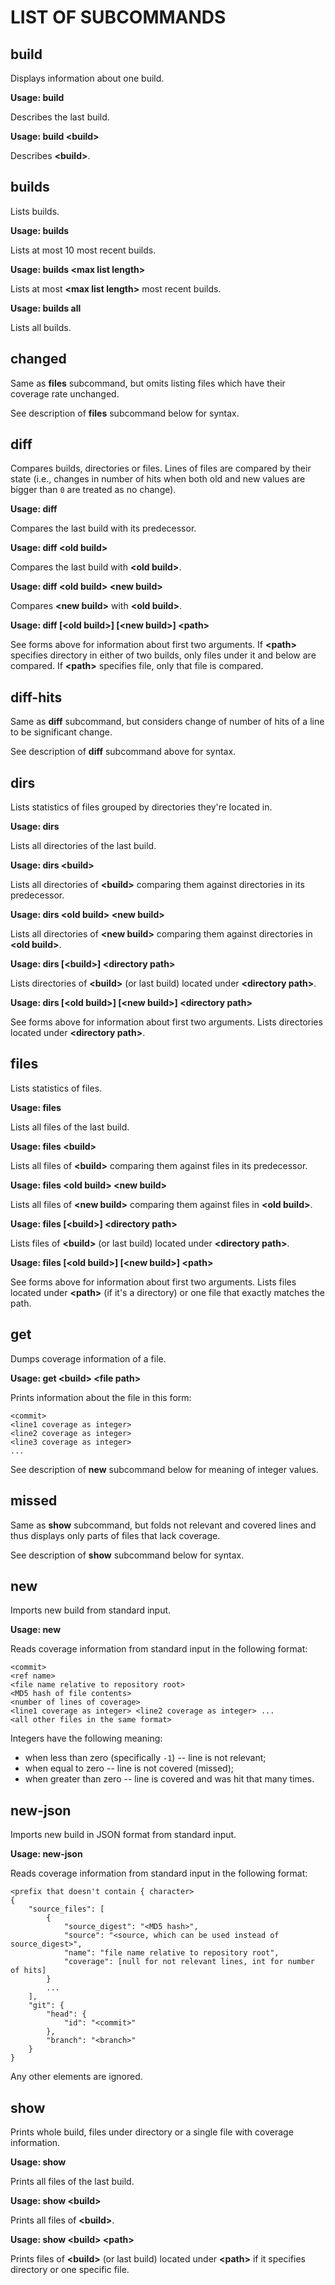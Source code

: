 LIST OF SUBCOMMANDS
===================

build
-----

Displays information about one build.

**Usage: build**

Describes the last build.

**Usage: build \<build\>**

Describes **\<build\>**.

builds
------

Lists builds.

**Usage: builds**

Lists at most 10 most recent builds.

**Usage: builds \<max list length\>**

Lists at most **\<max list length\>** most recent builds.

**Usage: builds all**

Lists all builds.

changed
-------

Same as **files** subcommand, but omits listing files which have their coverage
rate unchanged.

See description of **files** subcommand below for syntax.

diff
----

Compares builds, directories or files.  Lines of files are compared by their
state (i.e., changes in number of hits when both old and new values are bigger
than `0` are treated as no change).

**Usage: diff**

Compares the last build with its predecessor.

**Usage: diff \<old build\>**

Compares the last build with **\<old build\>**.

**Usage: diff \<old build\> \<new build\>**

Compares **\<new build\>** with **\<old build\>**.

**Usage: diff [\<old build\>] [\<new build\>] \<path\>**

See forms above for information about first two arguments.  If **\<path\>**
specifies directory in either of two builds, only files under it and below are
compared.  If **\<path\>** specifies file, only that file is compared.

diff-hits
---------

Same as **diff** subcommand, but considers change of number of hits of a line to
be significant change.

See description of **diff** subcommand above for syntax.

dirs
----

Lists statistics of files grouped by directories they're located in.

**Usage: dirs**

Lists all directories of the last build.

**Usage: dirs \<build\>**

Lists all directories of **\<build\>** comparing them against directories in its
predecessor.

**Usage: dirs \<old build\> \<new build\>**

Lists all directories of **\<new build\>** comparing them against directories in
**\<old build\>**.

**Usage: dirs [\<build\>] \<directory path\>**

Lists directories of **\<build\>** (or last build) located under
**\<directory path\>**.

**Usage: dirs [\<old build\>] [\<new build\>] \<directory path\>**

See forms above for information about first two arguments.  Lists directories
located under **\<directory path\>**.

files
-----

Lists statistics of files.

**Usage: files**

Lists all files of the last build.

**Usage: files \<build\>**

Lists all files of **\<build\>** comparing them against files in its
predecessor.

**Usage: files \<old build\> \<new build\>**

Lists all files of **\<new build\>** comparing them against files in
**\<old build\>**.

**Usage: files [\<build\>] \<directory path\>**

Lists files of **\<build\>** (or last build) located under
**\<directory path\>**.

**Usage: files [\<old build\>] [\<new build\>] \<path\>**

See forms above for information about first two arguments.  Lists files located
under **\<path\>** (if it's a directory) or one file that exactly matches the
path.

get
---

Dumps coverage information of a file.

**Usage: get \<build\> \<file path\>**

Prints information about the file in this form:
```
<commit>
<line1 coverage as integer>
<line2 coverage as integer>
<line3 coverage as integer>
...
```

See description of **new** subcommand below for meaning of integer values.

missed
------

Same as **show** subcommand, but folds not relevant and covered lines and
thus displays only parts of files that lack coverage.

See description of **show** subcommand below for syntax.

new
---

Imports new build from standard input.

**Usage: new**

Reads coverage information from standard input in the following format:
```
<commit>
<ref name>
<file name relative to repository root>
<MD5 hash of file contents>
<number of lines of coverage>
<line1 coverage as integer> <line2 coverage as integer> ...
<all other files in the same format>
```

Integers have the following meaning:

 * when less than zero (specifically `-1`) -- line is not relevant;
 * when equal to zero -- line is not covered (missed);
 * when greater than zero -- line is covered and was hit that many times.

new-json
--------

Imports new build in JSON format from standard input.

**Usage: new-json**

Reads coverage information from standard input in the following format:
```
<prefix that doesn't contain { character>
{
    "source_files": [
        {
            "source_digest": "<MD5 hash>",
            "source": "<source, which can be used instead of source_digest>",
            "name": "file name relative to repository root",
            "coverage": [null for not relevant lines, int for number of hits]
        }
        ...
    ],
    "git": {
        "head": {
            "id": "<commit>"
        },
        "branch": "<branch>"
    }
}
```

Any other elements are ignored.

show
----

Prints whole build, files under directory or a single file with coverage
information.

**Usage: show**

Prints all files of the last build.

**Usage: show \<build\>**

Prints all files of **\<build\>**.

**Usage: show \<build\> \<path\>**

Prints files of **\<build\>** (or last build) located under **\<path\>** if it
specifies directory or one specific file.
